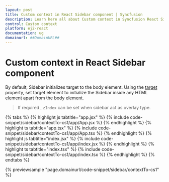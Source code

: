 ```yaml
---
layout: post
title: Custom context in React Sidebar component | Syncfusion
description: Learn here all about Custom context in Syncfusion React Sidebar component of Syncfusion Essential JS 2 and more.
control: Custom context 
platform: ej2-react
documentation: ug
domainurl: ##DomainURL##
---
```


# Custom context in React Sidebar component

By default, Sidebar initializes target to the body element. Using the [target](https://ej2.syncfusion.com/react/documentation/api/sidebar#target) property, set target element to initialize the Sidebar inside any HTML element apart from the body element.

> If required , `zIndex` can be set when sidebar act as overlay type.

{% tabs %}
{% highlight js tabtitle="app.jsx" %}
{% include code-snippet/sidebar/contextTo-cs1/app/App.jsx %}
{% endhighlight %}
{% highlight ts tabtitle="app.tsx" %}
{% include code-snippet/sidebar/contextTo-cs1/app/App.tsx %}
{% endhighlight %}
{% highlight js tabtitle="index.jsx" %}
{% include code-snippet/sidebar/contextTo-cs1/app/index.jsx %}
{% endhighlight %}
{% highlight ts tabtitle="index.tsx" %}
{% include code-snippet/sidebar/contextTo-cs1/app/index.tsx %}
{% endhighlight %}
{% endtabs %}

 {% previewsample "page.domainurl/code-snippet/sidebar/contextTo-cs1" %}